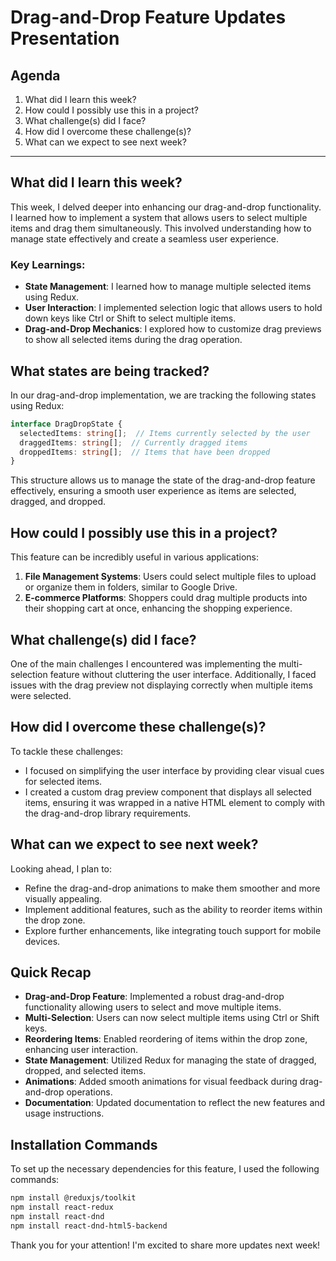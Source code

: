 # Drag-and-Drop Feature Updates Presentation

## Agenda
1. What did I learn this week?
2. How could I possibly use this in a project?
3. What challenge(s) did I face?
4. How did I overcome these challenge(s)?
5. What can we expect to see next week?

---

## What did I learn this week?

This week, I delved deeper into enhancing our drag-and-drop functionality. I learned how to implement a system that allows users to select multiple items and drag them simultaneously. This involved understanding how to manage state effectively and create a seamless user experience.

### Key Learnings:
- **State Management**: I learned how to manage multiple selected items using Redux.
- **User Interaction**: I implemented selection logic that allows users to hold down keys like Ctrl or Shift to select multiple items.
- **Drag-and-Drop Mechanics**: I explored how to customize drag previews to show all selected items during the drag operation.

## What states are being tracked?

In our drag-and-drop implementation, we are tracking the following states using Redux:

```typescript
interface DragDropState {
  selectedItems: string[];  // Items currently selected by the user
  draggedItems: string[];  // Currently dragged items
  droppedItems: string[];  // Items that have been dropped
}
```

This structure allows us to manage the state of the drag-and-drop feature effectively, ensuring a smooth user experience as items are selected, dragged, and dropped.

## How could I possibly use this in a project?

This feature can be incredibly useful in various applications:
1. **File Management Systems**: Users could select multiple files to upload or organize them in folders, similar to Google Drive.
2. **E-commerce Platforms**: Shoppers could drag multiple products into their shopping cart at once, enhancing the shopping experience.

## What challenge(s) did I face?

One of the main challenges I encountered was implementing the multi-selection feature without cluttering the user interface. Additionally, I faced issues with the drag preview not displaying correctly when multiple items were selected.

## How did I overcome these challenge(s)?

To tackle these challenges:
- I focused on simplifying the user interface by providing clear visual cues for selected items.
- I created a custom drag preview component that displays all selected items, ensuring it was wrapped in a native HTML element to comply with the drag-and-drop library requirements.

## What can we expect to see next week?

Looking ahead, I plan to:
- Refine the drag-and-drop animations to make them smoother and more visually appealing.
- Implement additional features, such as the ability to reorder items within the drop zone.
- Explore further enhancements, like integrating touch support for mobile devices.

## Quick Recap

- **Drag-and-Drop Feature**: Implemented a robust drag-and-drop functionality allowing users to select and move multiple items.
- **Multi-Selection**: Users can now select multiple items using Ctrl or Shift keys.
- **Reordering Items**: Enabled reordering of items within the drop zone, enhancing user interaction.
- **State Management**: Utilized Redux for managing the state of dragged, dropped, and selected items.
- **Animations**: Added smooth animations for visual feedback during drag-and-drop operations.
- **Documentation**: Updated documentation to reflect the new features and usage instructions.

## Installation Commands
To set up the necessary dependencies for this feature, I used the following commands:
```bash
npm install @reduxjs/toolkit
npm install react-redux
npm install react-dnd
npm install react-dnd-html5-backend
```

Thank you for your attention! I'm excited to share more updates next week!

